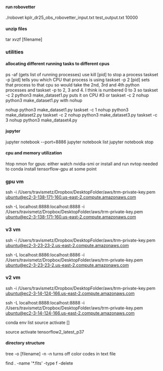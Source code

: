 #### run robovetter
./robovet kplr_dr25_obs_robovetter_input.txt test_output.txt 10000

#### unzip files
tar xvzf [filename]

### utilities
#### allocating different running tasks to different cpus
ps -af (gets list of running processes)
use kill [pid] to stop a process
taskset -p [pid] tells you which CPU that process is using
taskset -p 2 [pid] sets that process to that cpu
so would take the 2nd, 3rd and 4th python processes and taskset -p to 2, 3 and 4.
I think is numbered 0 to 3
so taskset -c 2 python3 make_dataset1.py puts it on CPU #3 
or taskset -c 2 nohup python3 make_dataset1.py with nohup

nohup python3 make_dataset1.py
taskset -c 1 nohup python3 make_dataset2.py
taskset -c 2 nohup python3 make_dataset3.py
taskset -c 3 nohup python3 make_dataset4.py

#### jupyter
jupyter notebook --port=8886
jupyter notebook list
jupyter notebook stop



#### cpu and memory utilization
htop
nmon
for gpus:  either watch nvidia-smi or install and run nvtop
needed to conda install tensorflow-gpu at some point

### gpu vm
ssh -i /Users/travismetz/Dropbox/DesktopFolder/aws/trm-private-key.pem ubuntu@ec2-3-138-171-160.us-east-2.compute.amazonaws.com

ssh -L localhost:8888:localhost:8888 -i /Users/travismetz/Dropbox/DesktopFolder/aws/trm-private-key.pem ubuntu@ec2-3-138-171-160.us-east-2.compute.amazonaws.com

### v3 vm

ssh -i /Users/travismetz/Dropbox/DesktopFolder/aws/trm-private-key.pem ubuntu@ec2-3-23-23-2.us-east-2.compute.amazonaws.com

ssh -L localhost:8886:localhost:8886 -i /Users/travismetz/Dropbox/DesktopFolder/aws/trm-private-key.pem ubuntu@ec2-3-23-23-2.us-east-2.compute.amazonaws.com

### v2 vm

ssh -i /Users/travismetz/Dropbox/DesktopFolder/aws/trm-private-key.pem ubuntu@ec2-3-14-124-166.us-east-2.compute.amazonaws.com

ssh -L localhost:8888:localhost:8888 -i /Users/travismetz/Dropbox/DesktopFolder/aws/trm-private-key.pem ubuntu@ec2-3-14-124-166.us-east-2.compute.amazonaws.com



conda env list
source activate []


source activate tensorflow2_latest_p37

#### directory structure
tree -o [filename] -n
-n turns off color codes in text file

find . -name '*.fits' -type f -delete

   
